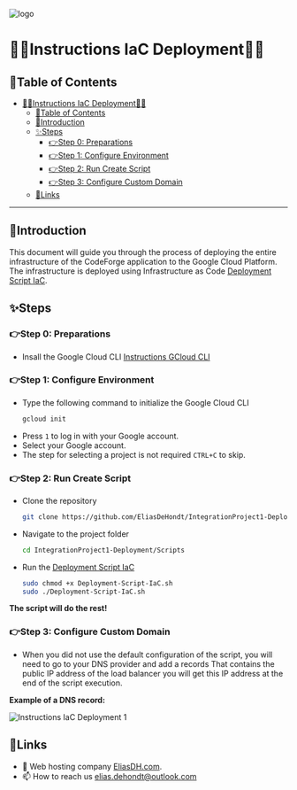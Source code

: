 ![logo](https://eliasdh.com/assets/media/images/logo-github.png)
# 💙🤍Instructions IaC Deployment🤍💙

## 📘Table of Contents

- [💙🤍Instructions IaC Deployment🤍💙](#instructions-iac-deployment)
  - [📘Table of Contents](#table-of-contents)
  - [🖖Introduction](#introduction)
  - [✨Steps](#steps)
    - [👉Step 0: Preparations](#step-0-preparations)
    - [👉Step 1: Configure Environment](#step-1-configure-environment)
    - [👉Step 2: Run Create Script](#step-2-run-create-script)
    - [👉Step 3: Configure Custom Domain](#step-3-configure-custom-domain)
  - [🔗Links](#links)

---

## 🖖Introduction

This document will guide you through the process of deploying the entire infrastructure of the CodeForge application to the Google Cloud Platform. The infrastructure is deployed using Infrastructure as Code [Deployment Script IaC](../Scripts/Deployment-Script-IaC.sh).

## ✨Steps

### 👉Step 0: Preparations

- Insall the Google Cloud CLI [Instructions GCloud CLI](https://github.com/EliasDH-com/Documentation/blob/main/Documentation/Instructions-GCloud-CLI.md)

### 👉Step 1: Configure Environment

- Type the following command to initialize the Google Cloud CLI
    ```bash
    gcloud init
    ```
- Press `1` to log in with your Google account.
- Select your Google account.
- The step for selecting a project is not required `CTRL+C` to skip.

### 👉Step 2: Run Create Script

- Clone the repository
    ```bash
    git clone https://github.com/EliasDeHondt/IntegrationProject1-Deployment.git
    ```
- Navigate to the project folder
    ```bash
    cd IntegrationProject1-Deployment/Scripts
    ```
- Run the [Deployment Script IaC](/Scripts/Deployment-Script-IaC.sh)
    ```bash
    sudo chmod +x Deployment-Script-IaC.sh
    sudo ./Deployment-Script-IaC.sh
    ```
**The script will do the rest!**

### 👉Step 3: Configure Custom Domain

- When you did not use the default configuration of the script, you will need to go to your DNS provider and add a records That contains the public IP address of the load balancer you will get this IP address at the end of the script execution.

**Example of a DNS record:**

![Instructions IaC Deployment 1](../Images/Instructions-IaC-Deployment-1.png)

## 🔗Links
- 👯 Web hosting company [EliasDH.com](https://eliasdh.com).
- 📫 How to reach us elias.dehondt@outlook.com